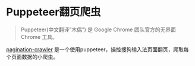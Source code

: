 # Puppeteer翻页爬虫

> Puppeteer(中文翻译”木偶”) 是 Google Chrome 团队官方的无界面Chrome 工具。

[pagination-crawler](https://github.com/lq782655835/crawler/blob/master/pagination-crawler.js) 是一个使用puppeteer，操控搜狗输入法页面翻页，爬取每个页面数据的小爬虫。